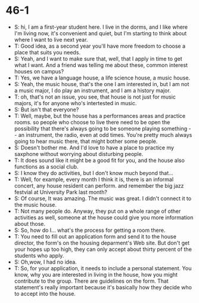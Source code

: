 # 46-1

+ S: hi, I am a first-year student here. I live in the dorms, and I like where I'm living now, it's convenient and quiet, but I'm starting to think about where I want to live next year.
+ T: Good idea, as a second year you'll have more freedom to choose a place that suits you needs.
+ S: Yeah, and I want to make sure that, well, that I apply in time to get what I want. And a friend was telling me about these, common interest houses on campus?
+ T: Yes, we have a language house, a life science house, a music house.
+ S: Yeah, the music house, that's the one I am interested in, but I am not a music major, I do play an instrument, and I am a history major.
+ T: oh, that's not an issue, you see, that house is not just for music majors, it's for anyone who's intertested in music.
+ S: But isn't that everyone?
+ T: Well, maybe, but the house has a performances areas and practice rooms. so people who choose to live there need to be open the possibility that there's always going to be someone playing something -- an instrument, the radio, even at odd times. You're pretty much always going to hear music there, that might bother some people.
+ S: Doesn't bother me. And I'd love to have a place to practice my saxphone without worrying about disturbing people.
+ T: It does sound like it might be a good fit for you, and the house also functions as a social club.
+ S: I know they do activities, but I don't know much beyond that...
+ T: Well, for example, every month I think it is, there is an informal concert, any house resident can perform. and remember the big jazz festvial at University Park last month?
+ S: Of course, It was amazing. The music was great. I didn't connect it to the music house.
+ T: Not many people do. Anyway, they put on a whole range of other activities as well, someone at the house could give you more information about those.
+ S: So, how do I... what's the process for getting a room there.
+ T: You need to fill out an application form and send it to the house director, the form's on the housing deparment's Web site. But don't get your hopes up too high, they can only accept about thirty percent of the students who apply.
+ S: Oh,wow, I had no idea.
+ T: So, for your application, it needs to include a personal statement. You know, why you are interested in living in the house, how you might contribute to the group. There are guidelines on the form. That statement's really important because it's basically how they decide who to accept into the house.